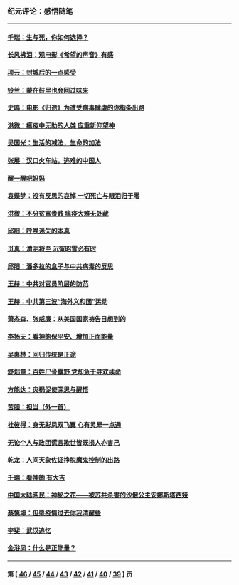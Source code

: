 ### 纪元评论：感悟随笔
---
#### [千瑞：生与死，你如何选择？](../../pages/nsc1035/n12044900.md) 
#### [长风拂泪：观电影《希望的声音》有感](../../pages/nsc1035/n12042527.md) 
#### [项云：封城后的一点感受](../../pages/nsc1035/n12036978.md) 
#### [铃兰：蒙在鼓里也会回过味来](../../pages/nsc1035/n12031637.md) 
#### [史鸣：电影《归途》为遭受病毒肆虐的你指条出路](../../pages/nsc1035/n12029417.md) 
#### [洪微：瘟疫中无助的人类 应重新仰望神](../../pages/nsc1035/n12029145.md) 
#### [吴国光：生活的减法，生命的加法](../../pages/nsc1035/n12022112.md) 
#### [张展：汉口火车站，逃难的中国人](../../pages/nsc1035/n12014963.md) 
#### [醒一醒吧妈妈](../../pages/nsc1035/n12014683.md) 
#### [袁蝶梦：没有反思的哀悼 一切死亡与眼泪归于零](../../pages/nsc1035/n12011110.md) 
#### [洪微：不分贫富贵贱 瘟疫大难无处藏](../../pages/nsc1035/n12009389.md) 
#### [邱阳：呼唤迷失的本真](../../pages/nsc1035/n12000049.md) 
#### [觅真：清明将至 沉冤昭雪必有时](../../pages/nsc1035/n11997821.md) 
#### [邱阳：潘多拉的盒子与中共病毒的反思](../../pages/nsc1035/n11985067.md) 
#### [王赫：中共对官员阶层的防范](../../pages/nsc1035/n11978386.md) 
#### [王赫：中共第三波“海外义和团”运动](../../pages/nsc1035/n11968364.md) 
#### [萧杰森、张威廉：从美国国家祷告日想到的](../../pages/nsc1035/n11950608.md) 
#### [李扬天：看神韵保平安、增加正面能量](../../pages/nsc1035/n11937799.md) 
#### [吴惠林：回归传统是正途](../../pages/nsc1035/n11930425.md) 
#### [舒炪童：百姓尸骨露野 党却急于寻欢续命](../../pages/nsc1035/n11926292.md) 
#### [方能达：灾祸促使深思与醒悟](../../pages/nsc1035/n11924182.md) 
#### [苦胆：担当（外一首）](../../pages/nsc1035/n11924122.md) 
#### [杜彼得：身无彩凤双飞翼 心有灵犀一点通](../../pages/nsc1035/n11913790.md) 
#### [无论个人与政团谎言欺世皆既损人亦害己](../../pages/nsc1035/n11910154.md) 
#### [乾龙：人间天象佐证挣脱魔鬼控制的出路](../../pages/nsc1035/n11909339.md) 
#### [千瑞：看神韵 有大吉](../../pages/nsc1035/n11904786.md) 
#### [中国大陆网民：神秘之花——被苏共杀害的沙俄公主安娜斯塔西娅](../../pages/nsc1035/n11900177.md) 
#### [蔡慎坤：但愿疫情过去你我清醒些](../../pages/nsc1035/n11896807.md) 
#### [李斐：武汉追忆](../../pages/nsc1035/n11891529.md) 
#### [金浴凤：什么是正能量？](../../pages/nsc1035/n11890736.md) 

---
#### 第 [ [46](./46.md) / [45](./45.md) / [44](./44.md) / [43](./43.md) / [42](./42.md) / [41](./41.md) / [40](./40.md) / [39](./39.md) ] 页
